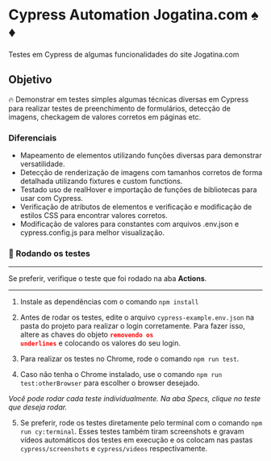 # Cypress Automation Jogatina.com :spades: ♦️

Testes em Cypress de algumas funcionalidades do site Jogatina.com

## Objetivo

:fire: Demonstrar em testes simples algumas técnicas diversas em Cypress para realizar testes de preenchimento de formulários, detecção de imagens, checkagem de valores corretos em páginas etc.

### Diferenciais

- Mapeamento de elementos utilizando funções diversas para demonstrar versatilidade.
- Detecção de renderização de imagens com tamanhos corretos de forma detalhada utilizando fixtures e custom functions.
- Testado uso de realHover e importação de funções de bibliotecas para usar com Cypress.
- Verificação de atributos de elementos e verificação e modificação de estilos CSS para encontrar valores corretos.
- Modificação de valores para constantes com arquivos .env.json e cypress.config.js para melhor visualização.

### :game_die: Rodando os testes

__________________________________
 Se preferir, verifique o teste que foi rodado na aba **Actions**.
__________________________________

1. Instale as dependências com o comando `npm install`

2. Antes de rodar os testes, edite o arquivo `cypress-example.env.json` na pasta do projeto para realizar o login corretamente. Para fazer isso, altere as chaves do objeto <strong><code style="color : red">removendo os underlines</code></strong> e colocando os valores do seu login.

3. Para realizar os testes no Chrome, rode o comando `npm run test`.
 
4. Caso não tenha o Chrome instalado, use o comando `npm run test:otherBrowser` para escolher o browser desejado.
 
_Você pode rodar cada teste individualmente. Na aba Specs, clique no teste que deseja rodar._

5. Se preferir, rode os testes diretamente pelo terminal com o comando `npm run cy:terminal`. Esses testes também tiram screenshots e gravam vídeos automáticos dos testes em execução e os colocam nas pastas `cypress/screenshots` e `cypress/videos` respectivamente.

